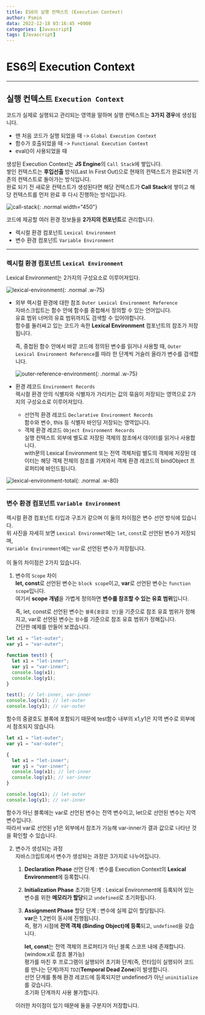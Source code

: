```yaml
---
title: ES6의 실행 컨텍스트 (Execution Context)
author: Psmin
data: 2022-12-18 03:16:45 +0900
categories: [Javascript]
tags: [Javascript]
---
```


# ES6의 Execution Context

---

## 실행 컨텍스트 `Execution Context`

코드가 실제로 실행되고 관리되는 영역을 말하며 실행 컨텍스트는 **3가지 경우**에 생성됩니다.

- 맨 처음 코드가 실행 되었을 때 -> `Global Execution Context`
- 함수가 호출되었을 때 -> `Functional Execution Context`
- eval()이 사용되었을 때

생성된 Execution Context는 **JS Engine**의 `Call Stack`에 쌓입니다.  
쌓인 컨텍스트는 **후입선출** 방식(Last In First Out)으로 현재의 컨텍스트가 완료되면 기존의 컨텍스트로 돌아가는 방식입니다.  
완료 되기 전 새로운 컨텍스트가 생성된다면 해당 컨텍스트가 **Call Stack**에 쌓이고 해당 컨텍스트를 먼저 완료 후 다시 진행하는 방식입니다.

![call-stack](/assets/img/js-call-stack.png){: .normal width="450"}

코드에 제공할 여러 환경 정보들을 **2가지의 컨포넌트**로 관리합니다.

- 렉시컬 환경 컴포넌트 `Lexical Environment`
- 변수 환경 컴포넌트 `Variable Environment`

---

### 렉시컬 환경 컴포넌트 `Lexical Environment`

Lexical Environment는 2가지의 구성요소로 이루어져있다.

![lexical-environment](/assets/img/lexical-environment.png){: .normal .w-75}

- 외부 렉시컬 환경에 대한 참조 `Outer Lexical Environment Reference`  
  자바스크립트는 함수 안에 함수를 중첩해서 정의할 수 있는 언어입니다.  
  유효 범위 너머의 유효 범위까지도 검색할 수 있어야합니다.  
  함수를 둘러싸고 있는 코드가 속한 **Lexical Environment** 컴포넌트의 참조가 저장됩니다.

  즉, 중첩된 함수 안에서 바깥 코드에 정의된 변수를 읽거나 사용할 때, `Outer Lexical Environment Reference`를 따라 한 단계씩 거슬러 올라가 변수를 검색합니다.

  ![outer-reference-environment](/assets/img/outer-reference-environment.png){: .normal .w-75}

- 환경 레코드 `Environment Records`  
  렉시컬 환경 안의 식별자와 식별자가 가리키는 값의 묶음이 저장되는 영역으로 2가지의 구성요소로 이루어져있다.

  - 선언적 환경 레코드 `Declarative Environment Records`  
    함수와 변수, this 등 식별자 바인딩 저장되는 영역입니다.
  - 객체 환경 레코드 `Object Environment Records`  
    실행 컨텍스트 외부에 별도로 저장된 객체의 참조에서 데이터를 읽거나 사용합니다.  
    with문의 Lexical Environment 또는 전역 객체처럼 별도의 객체에 저장된 데이터는 해당 객체 전체의 참조를 가져와서 객체 환경 레코드의 bindObject 프로퍼티에 바인드됩니다.

![lexical-environment-total](/assets/img/lexical-environment-total.png){: .normal .w-80}

---

### 변수 환경 컴포넌트 `Variable Environment`

렉시컬 환경 컴포넌트 타입과 구조가 같으며 이 둘의 차이점은 변수 선언 방식에 있습니다.  
위 사진을 자세히 보면 `Lexical Environmet`에는 `let`, `const`로 선언된 변수가 저장되며,  
`Variable Environment`에는 `var`로 선언된 변수가 저장됩니다.  
<br/>
이 둘의 차이점은 2가지 있습니다.

1. 변수의 `Scope` 차이  
   **let, const**로 선언된 변수는 `block scope`이고, **var**로 선언된 변수는 `function scope`입니다.  
   여기서 **scope 개념**을 가볍게 정의하면 **변수를 참조할 수 있는 유효 범위**입니다.

   즉, let, const로 선언된 변수는 `블록{중괄호 안}`을 기준으로 참조 유효 범위가 정해지고, var로 선언된 변수는 `함수`를 기준으로 참조 유효 범위가 정해집니다.  
   간단한 예제를 만들어 보겠습니다.

```javascript
let x1 = "let-outer";
var y1 = "var-outer";

function test() {
  let x1 = "let-inner";
  var y1 = "var-inner";
  console.log(x1);
  console.log(y1);
}

test(); // let-inner, var-inner
console.log(x1); // let-outer
console.log(y1); // var-outer
```

함수의 중괄호도 블록에 포함되기 때문에 test함수 내부의 x1,y1은 지역 변수로 외부에서 참조되지 않습니다.

```javascript
let x1 = "let-outer";
var y1 = "var-outer";

{
  let x1 = "let-inner";
  var y1 = "var-inner";
  console.log(x1); // let-inner
  console.log(y1); // var-inner
}

console.log(x1); // let-outer
console.log(y1); // var-inner
```

함수가 아닌 블록에는 var로 선언된 변수는 전역 변수이고, let으로 선언된 변수는 지역 변수입니다.  
따라서 var로 선언된 y1은 외부에서 참조가 가능해 var-inner가 결과 값으로 나타난 것을 확인할 수 있습니다.

2. 변수가 생성되는 과정  
   자바스크립트에서 변수가 생성돠는 과정은 3가지로 나누어집니다.

   1. **Declaration Phase** 선언 단계 : 변수를 Execution Context의 **Lexical Environment**에 등록합니다.
   2. **Initialization Phase** 초기화 단계 : Lexical Environment에 등록되어 있는 변수를 위한 **메모리가 할당**되고 `undefined`로 초기화됩니다.
   3. **Assignment Phase** 할당 단계 : 변수에 실제 값이 할당됩니다.  
      **var**은 1,2번이 동시에 진행됩니다.  
      즉, 평가 시점에 **전역 객체 (Binding Object)에 등록**되고, `undefined`을 갖습니다.

      **let, const**는 전역 객체의 프로퍼티가 아닌 블록 스코프 내에 존재합니다. (window.x로 참조 불가능)  
      평가를 마친 후 프로그램이 실행되어 초기화 단계(즉, 런타임이 실행되어 코드를 만나는 단계)까지 `TDZ`(**Temporal Dead Zone**)이 발생합니다.  
      선언 단계를 통해 환경 레코드에 등록되지만 undefined가 아닌 `uninitialize`를 갖습니다.  
      초기화 단계까지 사용 불가합니다.

   이러한 차이점이 있기 때문에 둘을 구분지어 저장합니다.
